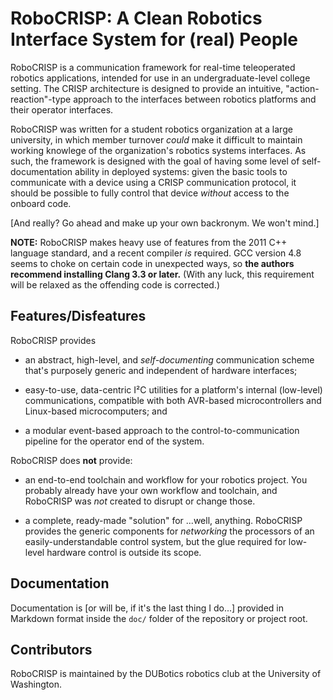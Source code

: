 # RoboCRISP: A Clean Robotics Interface System for (real) People

RoboCRISP is a communication framework for real-time teleoperated robotics applications,
intended for use in an undergraduate-level college setting.  The CRISP architecture is designed
to provide an intuitive, "action-reaction"-type approach to the interfaces between robotics
platforms and their operator interfaces.

RoboCRISP was written for a student robotics organization at a large university, in which member
turnover _could_ make it difficult to maintain working knowlege of the organization's robotics
systems interfaces.  As such, the framework is designed with the goal of having some level of
self-documentation ability in deployed systems: given the basic tools to communicate with a
device using a CRISP communication protocol, it should be possible to fully control that device
_without_ access to the onboard code.

[And really?  Go ahead and make up your own backronym.  We won't mind.]

**NOTE:** RoboCRISP makes heavy use of features from the 2011 C++ language standard, and a
recent compiler *is* required.  GCC version 4.8 seems to choke on certain code in unexpected
ways, so **the authors recommend installing Clang 3.3 or later.** (With any luck, this
requirement will be relaxed as the offending code is corrected.)

## Features/Disfeatures

RoboCRISP provides

  * an abstract, high-level, and *self-documenting* communication scheme that's purposely
    generic and independent of hardware interfaces;

  * easy-to-use, data-centric I²C utilities for a platform's internal (low-level)
    communications, compatible with both AVR-based microcontrollers and Linux-based
    microcomputers; and

  * a modular event-based approach to the control-to-communication pipeline for the operator end
    of the system.


RoboCRISP does **not** provide:

  * an end-to-end toolchain and workflow for your robotics project.  You probably already have
    your own workflow and toolchain, and RoboCRISP was *not* created to disrupt or
    change those.

  * a complete, ready-made "solution" for ...well, anything.  RoboCRISP provides the generic
	components for _networking_ the processors of an easily-understandable control system, but
	the glue required for low-level hardware control is outside its scope.


## Documentation

Documentation is [or will be, if it's the last thing I do...] provided in Markdown format inside
the `doc/` folder of the repository or project root.


## Contributors

RoboCRISP is maintained by the DUBotics robotics club at the University of Washington.
